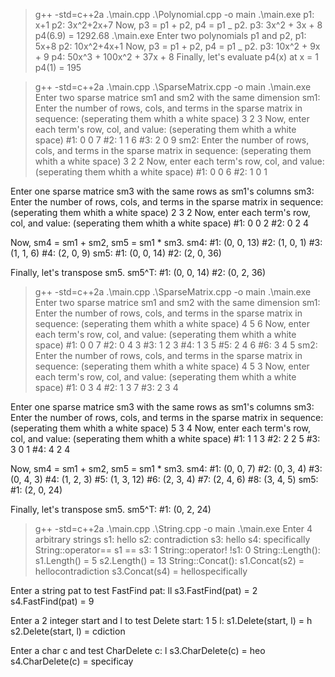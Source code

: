 > g++ -std=c++2a .\main.cpp .\Polynomial.cpp -o main
> .\main.exe
> p1: x+1
> p2: 3x^2+2x+7
> Now, p3 = p1 + p2, p4 = p1 _ p2.
> p3: 3x^2 + 3x + 8
> p4(6.9) = 1292.68
> .\main.exe
> Enter two polynomials p1 and p2,
> p1: 5x+8
> p2: 10x^2+4x+1
> Now, p3 = p1 + p2, p4 = p1 _ p2.
> p3: 10x^2 + 9x + 9
> p4: 50x^3 + 100x^2 + 37x + 8
> Finally, let's evaluate p4(x) at x = 1
> p4(1) = 195

> g++ -std=c++2a .\main.cpp .\SparseMatrix.cpp -o main
> .\main.exe
> Enter two sparse matrice sm1 and sm2 with the same dimension
> sm1:
> Enter the number of rows, cols, and terms in the sparse matrix in sequence: (seperating them whith a white space)
> 3 2 3
> Now, enter each term's row, col, and value: (seperating them whith a white space)
> #1: 0 0 7
> #2: 1 1 6
> #3: 2 0 9
> sm2:
> Enter the number of rows, cols, and terms in the sparse matrix in sequence: (seperating them whith a white space)
> 3 2 2
> Now, enter each term's row, col, and value: (seperating them whith a white space)
> #1: 0 0 6
> #2: 1 0 1

Enter one sparse matrice sm3 with the same rows as sm1's columns
sm3:
Enter the number of rows, cols, and terms in the sparse matrix in sequence: (seperating them whith a white space)
2 3 2
Now, enter each term's row, col, and value: (seperating them whith a white space)
#1: 0 0 2
#2: 0 2 4

Now, sm4 = sm1 + sm2, sm5 = sm1 \* sm3.
sm4:
#1: (0, 0, 13)
#2: (1, 0, 1)
#3: (1, 1, 6)
#4: (2, 0, 9)
sm5:
#1: (0, 0, 14)
#2: (2, 0, 36)

Finally, let's transpose sm5.
sm5^T:
#1: (0, 0, 14)
#2: (0, 2, 36)

> g++ -std=c++2a .\main.cpp .\SparseMatrix.cpp -o main
> .\main.exe
> Enter two sparse matrice sm1 and sm2 with the same dimension
> sm1:
> Enter the number of rows, cols, and terms in the sparse matrix in sequence: (seperating them whith a white space)
> 4 5 6
> Now, enter each term's row, col, and value: (seperating them whith a white space)
> #1: 0 0 7
> #2: 0 4 3
> #3: 1 2 3
> #4: 1 3 5
> #5: 2 4 6
> #6: 3 4 5
> sm2:
> Enter the number of rows, cols, and terms in the sparse matrix in sequence: (seperating them whith a white space)
> 4 5 3
> Now, enter each term's row, col, and value: (seperating them whith a white space)
> #1: 0 3 4
> #2: 1 3 7
> #3: 2 3 4

Enter one sparse matrice sm3 with the same rows as sm1's columns
sm3:
Enter the number of rows, cols, and terms in the sparse matrix in sequence: (seperating them whith a white space)
5 3
4
Now, enter each term's row, col, and value: (seperating them whith a white space)
#1: 1 1 3
#2: 2 2 5
#3: 3 0 1
#4: 4 2 4

Now, sm4 = sm1 + sm2, sm5 = sm1 \* sm3.
sm4:
#1: (0, 0, 7)
#2: (0, 3, 4)
#3: (0, 4, 3)
#4: (1, 2, 3)
#5: (1, 3, 12)
#6: (2, 3, 4)
#7: (2, 4, 6)
#8: (3, 4, 5)
sm5:
#1: (2, 0, 24)

Finally, let's transpose sm5.
sm5^T:
#1: (0, 2, 24)

> g++ -std=c++2a .\main.cpp .\String.cpp -o main
> .\main.exe
> Enter 4 arbitrary strings
> s1: hello
> s2: contradiction
> s3: hello
> s4: specifically
> String::operator==
> s1 == s3: 1
> String::operator!
> !s1: 0
> String::Length():
> s1.Length() = 5
> s2.Length() = 13
> String::Concat():
> s1.Concat(s2) = hellocontradiction
> s3.Concat(s4) = hellospecifically

Enter a string pat to test FastFind
pat: ll
s3.FastFind(pat) = 2
s4.FastFind(pat) = 9

Enter a 2 integer start and l to test Delete
start: 1 5
l: s1.Delete(start, l) = h
s2.Delete(start, l) = cdiction

Enter a char c and test CharDelete
c: l
s3.CharDelete(c) = heo
s4.CharDelete(c) = specificay
